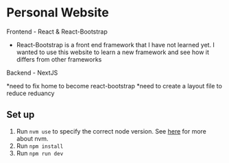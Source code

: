 # Personal Website

Frontend - React & React-Bootstrap
 * React-Bootstrap is a front end framework that I have not learned yet. I wanted to use this website to learn a new framework and see how it differs from other frameworks

Backend - NextJS

*need to fix home to become react-bootstrap
*need to create a layout file to reduce reduancy 

## Set up

1. Run `nvm use` to specify the correct node version. See [here](https://github.com/nvm-sh/nvm) for more about nvm. 
2. Run `npm install`
3. Run `npm run dev`
